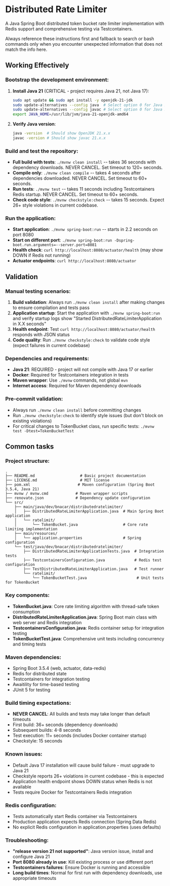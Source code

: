 # Distributed Rate Limiter

A Java Spring Boot distributed token bucket rate limiter implementation with Redis support and comprehensive testing via Testcontainers.

Always reference these instructions first and fallback to search or bash commands only when you encounter unexpected information that does not match the info here.

## Working Effectively

### Bootstrap the development environment:
1. **Install Java 21** (CRITICAL - project requires Java 21, not Java 17):
   ```bash
   sudo apt update && sudo apt install -y openjdk-21-jdk
   sudo update-alternatives --config java  # Select option 0 for Java 21
   sudo update-alternatives --config javac # Select option 0 for Java 21
   export JAVA_HOME=/usr/lib/jvm/java-21-openjdk-amd64
   ```

2. **Verify Java version**:
   ```bash
   java -version  # Should show OpenJDK 21.x.x
   javac -version # Should show javac 21.x.x
   ```

### Build and test the repository:
- **Full build with tests**: `./mvnw clean install` -- takes 36 seconds with dependency downloads. NEVER CANCEL. Set timeout to 120+ seconds.
- **Compile only**: `./mvnw clean compile` -- takes 4 seconds after dependencies downloaded. NEVER CANCEL. Set timeout to 60+ seconds.
- **Run tests**: `./mvnw test` -- takes 11 seconds including Testcontainers Redis startup. NEVER CANCEL. Set timeout to 60+ seconds.
- **Check code style**: `./mvnw checkstyle:check` -- takes 15 seconds. Expect 26+ style violations in current codebase.

### Run the application:
- **Start application**: `./mvnw spring-boot:run` -- starts in 2.2 seconds on port 8080
- **Start on different port**: `./mvnw spring-boot:run -Dspring-boot.run.arguments=--server.port=8081`
- **Health check**: `curl http://localhost:8080/actuator/health` (may show DOWN if Redis not running)
- **Actuator endpoints**: `curl http://localhost:8080/actuator`

## Validation

### Manual testing scenarios:
1. **Build validation**: Always run `./mvnw clean install` after making changes to ensure compilation and tests pass
2. **Application startup**: Start the application with `./mvnw spring-boot:run` and verify startup logs show "Started DistributedRateLimiterApplication in X.X seconds"
3. **Health endpoint**: Test `curl http://localhost:8080/actuator/health` responds with JSON status
4. **Code quality**: Run `./mvnw checkstyle:check` to validate code style (expect failures in current codebase)

### Dependencies and requirements:
- **Java 21**: REQUIRED - project will not compile with Java 17 or earlier
- **Docker**: Required for Testcontainers integration in tests
- **Maven wrapper**: Use `./mvnw` commands, not global `mvn`
- **Internet access**: Required for Maven dependency downloads

### Pre-commit validation:
- Always run `./mvnw clean install` before committing changes
- Run `./mvnw checkstyle:check` to identify style issues (but don't block on existing violations)
- For critical changes to TokenBucket class, run specific tests: `./mvnw test -Dtest=TokenBucketTest`

## Common tasks

### Project structure:
```
.
├── README.md                    # Basic project documentation
├── LICENSE.md                   # MIT license
├── pom.xml                     # Maven configuration (Spring Boot 3.5.4, Java 21)
├── mvnw / mvnw.cmd            # Maven wrapper scripts
├── renovate.json              # Dependency update configuration
└── src/
    ├── main/java/dev/bnacar/distributedratelimiter/
    │   ├── DistributedRateLimiterApplication.java  # Main Spring Boot application
    │   └── ratelimit/
    │       └── TokenBucket.java                    # Core rate limiting implementation
    ├── main/resources/
    │   └── application.properties                  # Spring configuration
    └── test/java/dev/bnacar/distributedratelimiter/
        ├── DistributedRateLimiterApplicationTests.java  # Integration tests
        ├── TestcontainersConfiguration.java             # Redis test configuration
        ├── TestDistributedRateLimiterApplication.java   # Test runner
        └── ratelimit/
            └── TokenBucketTest.java                      # Unit tests for TokenBucket
```

### Key components:
- **TokenBucket.java**: Core rate limiting algorithm with thread-safe token consumption
- **DistributedRateLimiterApplication.java**: Spring Boot main class with web server and Redis integration
- **TestcontainersConfiguration.java**: Redis container setup for integration testing
- **TokenBucketTest.java**: Comprehensive unit tests including concurrency and timing tests

### Maven dependencies:
- Spring Boot 3.5.4 (web, actuator, data-redis)
- Redis for distributed state
- Testcontainers for integration testing
- Awaitility for time-based testing
- JUnit 5 for testing

### Build timing expectations:
- **NEVER CANCEL**: All builds and tests may take longer than default timeouts
- First build: 36+ seconds (dependency downloads)
- Subsequent builds: 4-8 seconds
- Test execution: 11+ seconds (includes Docker container startup)
- Checkstyle: 15 seconds

### Known issues:
- Default Java 17 installation will cause build failure - must upgrade to Java 21
- Checkstyle reports 26+ violations in current codebase - this is expected
- Application health endpoint shows DOWN status when Redis is not available
- Tests require Docker for Testcontainers Redis integration

### Redis configuration:
- Tests automatically start Redis container via Testcontainers
- Production application expects Redis connection (Spring Data Redis)
- No explicit Redis configuration in application.properties (uses defaults)

### Troubleshooting:
- **"release version 21 not supported"**: Java version issue, install and configure Java 21
- **Port 8080 already in use**: Kill existing process or use different port
- **Testcontainers failures**: Ensure Docker is running and accessible
- **Long build times**: Normal for first run with dependency downloads, use appropriate timeouts